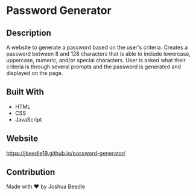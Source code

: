 # Password Generator

## Description
A website to generate a password based on the user's criteria. Creates a password between 8 and 128 characters that is able to include lowercase, uppercase, numeric, and/or special characters. User is asked what their criteria is through several prompts and the password is generated and displayed on the page.

## Built With
* HTML
* CSS
* JavaScript

## Website
https://jbeedle19.github.io/password-generator/

## Contribution
Made with ❤️ by Joshua Beedle